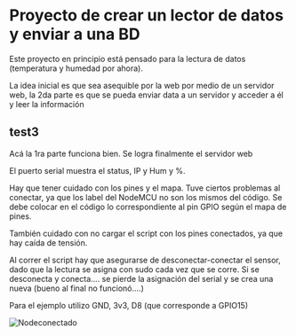 # Proyecto de crear un lector de datos y enviar a una BD


Este proyecto en principio está pensado para la lectura de datos (temperatura y humedad por ahora). 


La idea inicial es que sea asequible por la web por medio de un servidor web, la 2da parte es que se pueda enviar data a un servidor y acceder a él y leer la información

## test3
Acá la 1ra parte funciona bien.
Se logra finalmente el servidor web

El puerto serial muestra el status, IP y Hum y %.

Hay que tener cuidado con los pines y el mapa. Tuve ciertos problemas al conectar, ya que los label del NodeMCU no son los mismos del código. Se debe colocar en el código lo correspondiente al pin GPIO según el mapa de pines.

También cuidado con no cargar el script con los pines conectados, ya que hay caída de tensión.

Al correr el script hay que asegurarse de desconectar-conectar el sensor, dado que la lectura se asigna con sudo cada vez que se corre. Si se desconecta y conecta.... se pierde la asignación del serial y se crea una nueva (bueno al final no funcionó....)

Para el ejemplo utilizo GND, 3v3, D8 (que corresponde a GPIO15)

![Nodeconectado]('./Node_conectado.jpg')